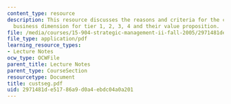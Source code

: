 ```yaml
---
content_type: resource
description: This resource discusses the reasons and criteria for the customer segmentation,
  business dimension for tier 1, 2, 3, 4 and their value proposition.
file: /media/courses/15-904-strategic-management-ii-fall-2005/2971481de51786a9d0a4ebdc04a0a201_custseg.pdf
file_type: application/pdf
learning_resource_types:
- Lecture Notes
ocw_type: OCWFile
parent_title: Lecture Notes
parent_type: CourseSection
resourcetype: Document
title: custseg.pdf
uid: 2971481d-e517-86a9-d0a4-ebdc04a0a201
---
```

